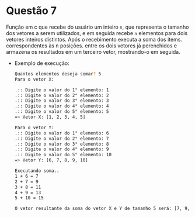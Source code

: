 # Questão 7

Função em c que recebe do usuário um inteiro `n`, que representa o tamanho dos vetores a serem utilizados, e em seguida recebe `n` elementos para dois vetores inteiros distintos. Após o recebimento executa a soma dos items. correspondentes às n posições. entre os dois vetores já perenchidos e armazena os resultados em um terceiro vetor, mostrando-o em seguida.


- Exemplo de execução: 

  ```bash
  Quantos elementos deseja somar? 5
  Para o vetor X:

  .:: Digite o valor do 1° elemento: 1
  .:: Digite o valor do 2° elemento: 2
  .:: Digite o valor do 3° elemento: 3
  .:: Digite o valor do 4° elemento: 4
  .:: Digite o valor do 5° elemento: 5
  => Vetor X: [1, 2, 3, 4, 5]

  Para o vetor Y:
  .:: Digite o valor do 1° elemento: 6
  .:: Digite o valor do 2° elemento: 7
  .:: Digite o valor do 3° elemento: 8
  .:: Digite o valor do 4° elemento: 9
  .:: Digite o valor do 5° elemento: 10
  => Vetor Y: [6, 7, 8, 9, 10]

  Executando soma..
  1 + 6 = 7
  2 + 7 = 9
  3 + 8 = 11
  4 + 9 = 13
  5 + 10 = 15

  O vetor resultante da soma do vetor X e Y de tamanho 5 será: [7, 9, 11, 13, 15]
  ```